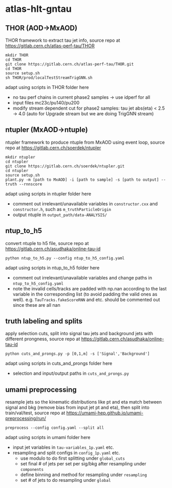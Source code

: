 # atlas-hlt-gntau

## THOR (AOD->MxAOD)
THOR framework to extract tau jet info, source repo at https://gitlab.cern.ch/atlas-perf-tau/THOR
```
mkdir THOR
cd THOR
git clone https://gitlab.cern.ch/atlas-perf-tau/THOR.git
cd THOR
source setup.sh
sh THOR/prod/localTestStreamTrigGNN.sh
```
adapt using scripts in THOR folder here
- no tau perf chains in current phase2 samples -> use idperf for all
- input files mc23c/pu140/pu200
- modify stream dependent cut for phase2 samples: tau jet abs(eta) < 2.5 -> 4.0 (auto for Upgrade stream but we are doing TrigGNN stream)

## ntupler (MxAOD->ntuple)
ntupler framework to produce ntuple from MxAOD using event loop, source repo at https://gitlab.cern.ch/soerdek/ntupler
```
mkdir ntupler
cd ntupler
git clone https://gitlab.cern.ch/soerdek/ntupler.git
cd ntupler
source setup.sh
plant.py -m [path to MxAOD] -i [path to sample] -s [path to output] --truth --rnnscore
```
adapt using scripts in ntupler folder here
- comment out irrelevant/unavailable variables in `constructor.cxx` and `constructor.h`, such as `m_truthParticleOrigin`
- output ntuple in `output_path/data-ANALYSIS/`

## ntup_to_h5
convert ntuple to h5 file, source repo at https://gitlab.cern.ch/asudhaka/online-tau-id
```
python ntup_to_h5.py --config ntup_to_h5_config.yaml
```
adapt using scripts in ntup_to_h5 folder here
- comment out irrelevant/unavailable variables and change paths in `ntup_to_h5_config.yaml`
- note the invalid cells/tracks are padded with np.nan according to the last variable in the corresponding list (to avoid padding the valid ones as well). e.g. `TauTracks.fakeScoreRNN` and etc. should be commented out since these are all nan

## truth labeling and splits
apply selection cuts, split into signal tau jets and background jets with different prongness, source repo at https://gitlab.cern.ch/asudhaka/online-tau-id
```
python cuts_and_prongs.py -p [0,1,m] -s ['Signal','Background']
```
adapt using scripts in cuts_and_prongs folder here
- selection and input/output paths in `cuts_and_prongs.py`

## umami preprocessing
resample jets so the kinematic distributions like pt and eta match between signal and bkg (remove bias from input jet pt and eta), then split into train/val/test, source repo at https://umami-hep.github.io/umami-preprocessing/run/
```
preprocess --config config.yaml --split all
```
adapt using scripts in umami folder here
- input jet variables in `tau-variables_1p.yaml` etc.
- resampling and split configs in `config_1p.yaml` etc.
  - use modulo to do first splitting under `global_cuts`
  - set final # of jets per set per sig/bkg after resampling under `components`
  - define binning and method for resampling under `resampling`
  - set # of jets to do resampling under `global`
